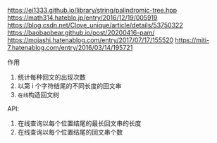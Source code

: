 https://ei1333.github.io/library/string/palindromic-tree.hpp
https://math314.hateblo.jp/entry/2016/12/19/005919
https://blog.csdn.net/Clove_unique/article/details/53750322
https://baobaobear.github.io/post/20200416-pam/
https://mojashi.hatenablog.com/entry/2017/07/17/155520
https://miti-7.hatenablog.com/entry/2016/03/14/195721

作用

1. 统计每种回文的出现次数
2. 以第 i 个字符结尾的不同长度的回文串
3. `在线`构造回文树

API:

1. 在线查询以每个位置结尾的最长回文串的长度
2. 在线查询以每个位置结尾的回文串个数
